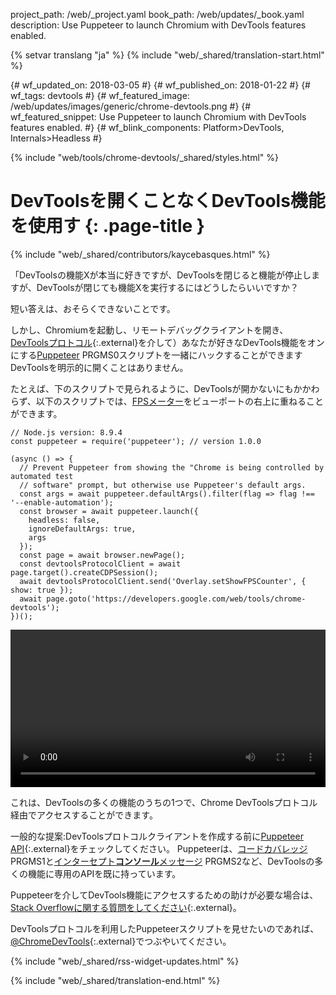 project_path: /web/_project.yaml
book_path: /web/updates/_book.yaml
description: Use Puppeteer to launch Chromium with DevTools features enabled.

{% setvar translang "ja" %}
{% include "web/_shared/translation-start.html" %}

{# wf_updated_on: 2018-03-05 #}
{# wf_published_on: 2018-01-22 #}
{# wf_tags: devtools #}
{# wf_featured_image: /web/updates/images/generic/chrome-devtools.png #}
{# wf_featured_snippet: Use Puppeteer to launch Chromium with DevTools features enabled. #}
{# wf_blink_components: Platform>DevTools, Internals>Headless #}

{% include "web/tools/chrome-devtools/_shared/styles.html" %}

# DevToolsを開くことなくDevTools機能を使用す {: .page-title }

{% include "web/_shared/contributors/kaycebasques.html" %}

「DevToolsの機能Xが本当に好きですが、DevToolsを閉じると機能が停止しますが、DevToolsが閉じても機能Xを実行するにはどうしたらいいですか？

短い答えは、おそらくできないことです。

しかし、Chromiumを起動し、リモートデバッグクライアントを開き、[DevToolsプロトコル][puppeteer]{:.external}を介して）あなたが好きなDevTools機能をオンにする[Puppeteer][CDP] PRGMS0スクリプトを一緒にハックすることができますDevToolsを明示的に開くことはありません。

[puppeteer]: https://github.com/GoogleChrome/puppeteer
[CDP]: https://chromedevtools.github.io/devtools-protocol/

たとえば、下のスクリプトで見られるように、DevToolsが開かないにもかかわらず、以下のスクリプトでは、[FPSメーター][FPS]をビューポートの右上に重ねることができます。

[FPS]: /web/tools/chrome-devtools/evaluate-performance/reference#fps-meter

    // Node.js version: 8.9.4
    const puppeteer = require('puppeteer'); // version 1.0.0

    (async () => {
      // Prevent Puppeteer from showing the "Chrome is being controlled by automated test
      // software" prompt, but otherwise use Puppeteer's default args.
      const args = await puppeteer.defaultArgs().filter(flag => flag !== '--enable-automation');
      const browser = await puppeteer.launch({
        headless: false,
        ignoreDefaultArgs: true,
        args
      });
      const page = await browser.newPage();
      const devtoolsProtocolClient = await page.target().createCDPSession();
      await devtoolsProtocolClient.send('Overlay.setShowFPSCounter', { show: true });
      await page.goto('https://developers.google.com/web/tools/chrome-devtools');
    })();

<style>  video { width: 100%; } </style>

<video controls>  <source src="https://storage.googleapis.com/webfundamentals-assets/updates/2018/01/devtools.mp4"> </video>

これは、DevToolsの多くの機能のうちの1つで、Chrome DevToolsプロトコル経由でアクセスすることができます。

一般的な提案:DevToolsプロトコルクライアントを作成する前に[Puppeteer API][API]{:.external}をチェックしてください。 Puppeteerは、[コードカバレッジ][coverage] PRGMS1と[インターセプト**コンソール**メッセージ][console] PRGMS2など、DevToolsの多くの機能に専用のAPIを既に持っています。

[API]: https://github.com/GoogleChrome/puppeteer/blob/master/docs/api.md
[coverage]: https://github.com/GoogleChrome/puppeteer/blob/master/docs/api.md#class-coverage
[console]: https://github.com/GoogleChrome/puppeteer/blob/master/docs/api.md#event-console

Puppeteerを介してDevTools機能にアクセスするための助けが必要な場合は、[Stack Overflowに関する質問をしてください][SO]{:.external}。

DevToolsプロトコルを利用したPuppeteerスクリプトを見せたいのであれば、[@ChromeDevTools][twitter]{:.external}でつぶやいてください。

[SO]: https://stackoverflow.com/questions/ask?tags=google-chrome-devtools,puppeteer
[twitter]: https://twitter.com/chromedevtools

{% include "web/_shared/rss-widget-updates.html" %}

{% include "web/_shared/translation-end.html" %}